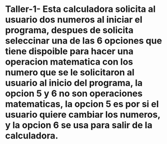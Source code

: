 # Taller-1- Esta calculadora solicita al usuario dos numeros al iniciar el programa, despues de solicita seleccinar una de las 6 opciones que tiene dispoible para hacer una operacion matematica con los numero que se le solicitaron al usuario al inicio del programa, la opcion 5 y 6 no son operaciones matematicas, la opcion 5 es por si el usuario quiere cambiar los numeros, y la opcion 6 se usa para salir de la calculadora.